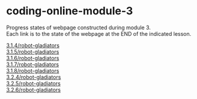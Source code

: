 # coding-online-module-3
Progress states of webpage constructed during module 3.  
Each link is to the state of the webpage at the END of the indicated lesson.  

[3.1.4/robot-gladiators](https://tom2u.github.io/coding-online-module-3/3.1.4/robot-gladiators)  
[3.1.5/robot-gladiators](https://tom2u.github.io/coding-online-module-3/3.1.5/robot-gladiators)  
[3.1.6/robot-gladiators](https://tom2u.github.io/coding-online-module-3/3.1.6/robot-gladiators)  
[3.1.7/robot-gladiators](https://tom2u.github.io/coding-online-module-3/3.1.7/robot-gladiators)  
[3.1.8/robot-gladiators](https://tom2u.github.io/coding-online-module-3/3.1.8/robot-gladiators)  
[3.2.4/robot-gladiators](https://tom2u.github.io/coding-online-module-3/3.2.4/robot-gladiators)  
[3.2.5/robot-gladiators](https://tom2u.github.io/coding-online-module-3/3.2.5/robot-gladiators)  
[3.2.6/robot-gladiators](https://tom2u.github.io/coding-online-module-3/3.2.6/robot-gladiators)  
